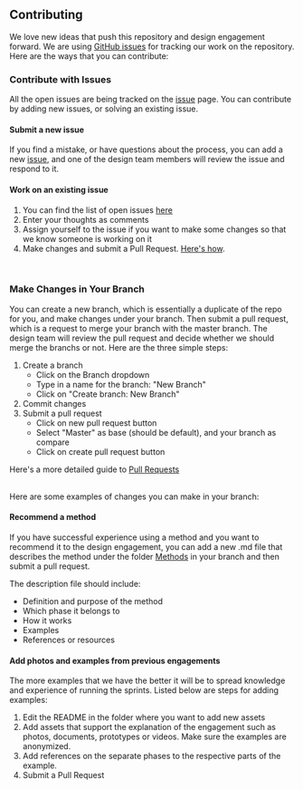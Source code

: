 ## Contributing

We love new ideas that push this repository and design engagement forward. We are using [GitHub issues](https://github.com/axisgroup/evaluation-toolkit/issues/) 
for tracking our work on the repository. Here are the ways that you can contribute:

### Contribute with Issues
All the open issues are being tracked on the [issue](https://github.com/axisgroup/evaluation-toolkit/issues/new) page. You can contribute by adding new issues, or solving an existing issue.

#### Submit a new issue
If you find a mistake, or have questions about the process, you can add a new [issue](https://github.com/axisgroup/evaluation-toolkit/issues/new), and one of the design team members will review the issue and respond to it.

#### Work on an existing issue
1. You can find the list of open issues [here](https://github.com/axisgroup/evaluation-toolkit/issues) 
2. Enter your thoughts as comments  
3. Assign yourself to the issue if you want to make some changes so that we know someone is working on it
4. Make changes and submit a Pull Request. [Here's how](#quick-guide-for-pull-requests).

<br>

### Make Changes in Your Branch
You can create a new branch, which is essentially a duplicate of the repo for you, and make changes under your branch. Then submit a pull request, which is a request to merge your branch with the master branch. The design team will review the pull request and decide whether we should merge the branchs or not. 
Here are the three simple steps:
1. Create a branch
   * Click on the Branch dropdown
   * Type in a name for the branch: "New Branch"
   * Click on "Create branch: New Branch"
2. Commit changes
3. Submit a pull request
   * Click on new pull request button
   * Select "Master" as base (should be default), and your branch as compare
   * Click on create pull request button

Here's a more detailed guide to [Pull Requests](https://guides.github.com/activities/hello-world/)

<br>
Here are some examples of changes you can make in your branch:

#### Recommend a method

If you have successful experience using a method and you want to recommend it to the design engagement, you can add a new .md file that describes the method under the folder [Methods](https://github.com/axisgroup//Methods) in your branch and then submit a pull request. 

The description file should include:
* Definition and purpose of the method
* Which phase it belongs to
* How it works
* Examples
* References or resources


#### Add photos and examples from previous engagements

The more examples that we have the better it will be to spread knowledge and experience of running the sprints. 
Listed below are steps for adding examples:

1. Edit the README in the folder where you want to add new assets
2. Add assets that support the explanation of the engagement such as photos, documents, prototypes or videos. Make sure the examples are anonymized. 
3. Add references on the separate phases to the respective parts of the example.
4. Submit a Pull Request


